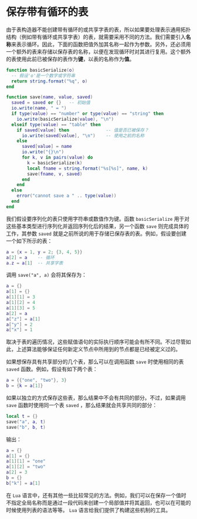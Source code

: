 # 保存带有循环的表

由于表构造器不能创建带有循环的或共享字表的表，所以如果要处理表示通用拓扑结构（例如带有循环或共享字表）的表，就需要采用不同的方法。我们需要引入**名称**来表示循环。因此，下面的函数把值外加其名称一起作为参数。另外，还必须用一个额外的表来存储以保存表的名称，以便在发现循环时对其进行复用。这个额外的表使用此前已被保存的表作为**键**，以表的名称作为**值**。

```lua
function basicSerialize(o)
  -- 假设'o'是一个数字或字符串
  return string.format("%q", o)
end

function save(name, value, saved)
  saved = saved or {}   -- 初始值
  io.write(name, " = ")
  if type(value) == "number" or type(value) == "string" then
    io.write(basicSerialize(value), "\n")
  elseif type(value) == "table" then
    if saved[value] then              -- 值是否已被保存？
      io.write(saved[value], "\n")    -- 使用之前的名称
    else
      saved[value] = name
      io.write("{}\n")
      for k, v in pairs(value) do
        k = basicSerialize(k)
        local fname = string.format("%s[%s]", name, k)
        save(fname, v, saved)
      end
    end
  else
    error("cannot save a " .. type(value))
  end
end
```

我们假设要序列化的表只使用字符串或数值作为键。函数 `basicSerialize` 用于对这些基本类型进行序列化并返回序列化后的结果，另一个函数 `save` 则完成具体的工作，其参数 `saved` 就是之前所说的用于存储已保存表的表。例如，假设要创建一个如下所示的表：

```lua
a = {x = 1, y = 2; {3, 4, 5}}
a[2] = a    -- 循环
a.z = a[1]  -- 共享字表
```

调用 `save("a", a)` 会将其保存为：

```lua
a = {}
a[1] = {}
a[1][1] = 3
a[1][2] = 4
a[1][3] = 5
a[2] = a
a["z"] = a[1]
a["y"] = 2
a["x"] = 1
```

取决于表的遍历情况，这些赋值语句的实际执行顺序可能会有所不同。不过尽管如此，上述算法能够保证任何新定义节点中所用到的节点都是已经被定义过的。

如果想保存具有共享部分的几个表，那么可以在调用函数 `save` 时使用相同的表 `saved` 函数。例如，假设有如下两个表：

```lua
a = {{"one", "two"}, 3}
b = {k = a[1]}
```

如果以独立的方式保存这些表，那么结果中不会有共同的部分。不过，如果调用 `save` 函数时使用同一个表 `saved` ，那么结果就会共享共同的部分：

```lua
local t = {}
save("a", a, t)
save("b", b, t)
```

输出：

```lua
a = {}
a[1] = {}
a[1][1] = "one"
a[1][2] = "two"
a[2] = 3
b = {}
b["k"] = a[1]
```

在 `Lua` 语言中，还有其他一些比较常见的方法。例如，我们可以在保存一个值时不指定全局名称而是通过一段代码来创建一个局部值并将其返回，也可以在可能的时候使用列表的语法等等。 `Lua` 语言给我们提供了构建这些机制的工具。
